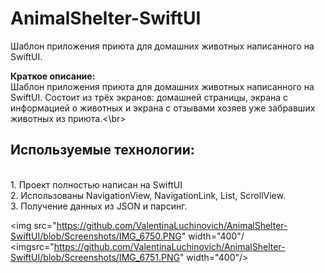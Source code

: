 # AnimalShelter-SwiftUI
Шаблон приложения приюта для домашних животных написанного на SwiftUI.

<b>Краткое описание: </b>
<br> Шаблон приложения приюта для домашних животных написанного на SwiftUI. Состоит из трёх экранов: домашней страницы, экрана с информацией о животных и экрана с отзывами хозяев уже забравших животных из приюта.<\br>
## Используемые технологии: 
 
<br> 1. Проект полностью написан на SwiftUI</br> 
2. Использованы NavigationView, NavigationLink, List, ScrollView.
<br> 3. Получение данных из JSON и парсинг. </br>

<img src="https://github.com/ValentinaLuchinovich/AnimalShelter-SwiftUI/blob/Screenshots/IMG_6750.PNG" width="400"/ <imgsrc="https://github.com/ValentinaLuchinovich/AnimalShelter-SwiftUI/blob/Screenshots/IMG_6751.PNG" width="400"/>

